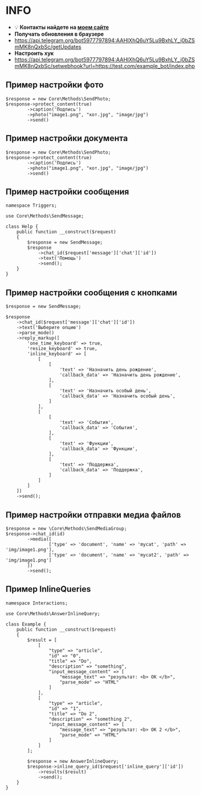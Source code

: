 
# INFO
 * :bulb: **Контакты найдете на [моем сайте](matesite.uz)**
 * **Получать обновления в браузере**
 * https://api.telegram.org/bot5977797894:AAHIXhQ6uY5Lu9BxhLY_j0bZSmMK8nQxbSc/getUpdates
 * **Настроить хук**
 * https://api.telegram.org/bot5977797894:AAHIXhQ6uY5Lu9BxhLY_j0bZSmMK8nQxbSc/setwebhook?url=https://test.com/example_bot/index.php


## Пример настройки фото
```
$response = new Core\Methods\SendPhoto;
$response->protect_content(true)
        ->caption('Подпись')
        ->photo("image1.png", "кот.jpg", "image/jpg")
        ->send()
```

## Пример настройки документа
```
$response = new Core\Methods\SendPhoto;
$response->protect_content(true)
        ->caption('Подпись')
        ->photo("image1.png", "кот.jpg", "image/jpg")
        ->send()
```

## Пример настройки сообщения
```
namespace Triggers;

use Core\Methods\SendMessage;

class Help {
    public function __construct($request)
    {
        $response = new SendMessage;
        $response
            ->chat_id($request['message']['chat']['id'])
            ->text('Помощь')
            ->send();
    }
}
```

## Пример настройки сообщения с кнопками
```
$response = new SendMessage;

$response
    ->chat_id($request['message']['chat']['id'])
    ->text('Выберите опцию')
    ->parse_mode()
    ->reply_markup([
        'one_time_keyboard' => true,
        'resize_keyboard' => true,
        'inline_keyboard' => [
            [
                [
                    'text' => 'Назначить день рождение',
                    'callback_data' => 'Назначить день рождение',
                ],
                [
                    'text' => 'Назначить особый день',
                    'callback_data' => 'Назначить особый день',
                ]
            ],
            [
                [
                    'text' => 'События',
                    'callback_data' => 'События',
                ],
                [
                    'text' => 'Функции',
                    'callback_data' => 'Функции',
                ],
                [
                    'text' => 'Поддержка',
                    'callback_data' => 'Поддержка',
                ]
            ]
        ]
    ])
    ->send();
```

## Пример настройки отправки медиа файлов
```
$response = new \Core\Methods\SendMediaGroup;
$response->chat_id(id)
        ->media([
                ['type' => 'document', 'name' => 'mycat', 'path' => 'img/image1.png'],
                ['type' => 'document', 'name' => 'mycat2', 'path' => 'img/image1.png']
        ])
        ->send();
```

## Пример InlineQueries
```
namespace Interactions;

use Core\Methods\AnswerInlineQuery;

class Example {
    public function __construct($request)
    {
        $result = [
            [
                "type" => "article",
                "id" => "0",
                "title" => "Do",
                "description" => "something",
                "input_message_content" => [
                    "message_text" => "результат: <b> OK </b>",
                    "parse_mode" => "HTML"
                ]
            ],
            [
                "type" => "article",
                "id" => "1",
                "title" => "Do 2",
                "description" => "something 2",
                "input_message_content" => [
                    "message_text" => "результат: <b> OK 2 </b>",
                    "parse_mode" => "HTML"
                ]
            ]
        ];

        $response = new AnswerInlineQuery;
        $response->inline_query_id($request['inline_query']['id'])
            ->results($result)
            ->send();
    }
}
```